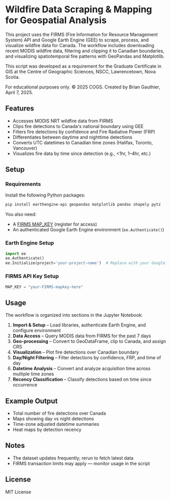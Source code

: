 # Wildfire Data Scraping & Mapping for Geospatial Analysis

This project uses the FIRMS (Fire Information for Resource Management System) API and Google Earth Engine (GEE) to scrape, process, and visualize wildfire data for Canada. The workflow includes downloading recent MODIS wildfire data, filtering and clipping it to Canadian boundaries, and visualizing spatiotemporal fire patterns with GeoPandas and Matplotlib.

This script was developed as a requirement for the Graduate Certificate in GIS at the Centre of Geographic Sciences, NSCC, Lawrencetown, Nova Scotia.

For educational purposes only.
© 2025 COGS. Created by Brian Gauthier, April 7, 2025.

## Features

- Accesses MODIS NRT wildfire data from FIRMS
- Clips fire detections to Canada's national boundary using GEE
- Filters fire detections by confidence and Fire Radiative Power (FRP)
- Differentiates between daytime and nighttime detections
- Converts UTC datetimes to Canadian time zones (Halifax, Toronto, Vancouver)
- Visualizes fire data by time since detection (e.g., <1hr, 1–4hr, etc.)

## Setup

### Requirements

Install the following Python packages:

```bash
pip install earthengine-api geopandas matplotlib pandas shapely pytz
```

You also need:

- A [FIRMS MAP_KEY](https://firms.modaps.eosdis.nasa.gov/api/) (register for access)
- An authenticated Google Earth Engine environment (`ee.Authenticate()`)

### Earth Engine Setup

```python
import ee
ee.Authenticate()
ee.Initialize(project='your-project-name')  # Replace with your Google Cloud Project name
```

### FIRMS API Key Setup

```python
MAP_KEY = "your-FIRMS-mapkey-here"
```

## Usage

The workflow is organized into sections in the Jupyter Notebook:

1. **Import & Setup** – Load libraries, authenticate Earth Engine, and configure environment
2. **Data Access** – Query MODIS data from FIRMS for the past 7 days
3. **Geo-processing** – Convert to GeoDataFrame, clip to Canada, and assign CRS
4. **Visualization** – Plot fire detections over Canadian boundary
5. **Day/Night Filtering** – Filter detections by confidence, FRP, and time of day
6. **Datetime Analysis** – Convert and analyze acquisition time across multiple time zones
7. **Recency Classification** – Classify detections based on time since occurrence

## Example Output

- Total number of fire detections over Canada
- Maps showing day vs night detections
- Time-zone adjusted datetime summaries
- Heat maps by detection recency

## Notes

- The dataset updates frequently; rerun to fetch latest data
- FIRMS transaction limits may apply — monitor usage in the script

## License

MIT License

